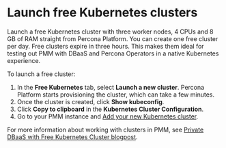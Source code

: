 # Launch free Kubernetes clusters
Launch a free Kubernetes cluster with three worker nodes, 4 CPUs and 8 GB of RAM straight from Percona Platform. You can create one free cluster per day. Free clusters expire in three hours. This makes them ideal for testing out PMM with DBaaS and Percona Operators in a native Kubernetes experience. 

To launch a free cluster:

1. In the **Free Kubernetes** tab, select **Launch a new cluster**. Percona Platform starts provisioning the cluster, which can take a few minutes.  
2. Once the cluster is created, click **Show kubeconfig**.
3. Click **Copy to clipboard** in the **Kubernetes Cluster Configuration**.
4. Go to your PMM instance and [Add your new Kubernetes cluster](https://docs.percona.com/percona-monitoring-and-management/using/dbaas.html#kubernetes-clusters).

For more information about working with clusters in PMM, see [Private DBaaS with Free Kubernetes Cluster blogpost](https://www.percona.com/blog/private-dbaas-with-free-kubernetes-cluster/).
